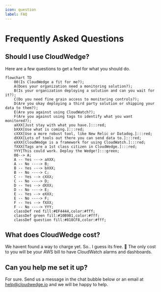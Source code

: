 ```yaml
---
icon: question
label: FAQ
---
```

# Frequently Asked Questions

## Should I use CloudWedge?

Here are a few questions to get a feel for what you should do.

```mermaid
flowchart TD
    00(Is CloudWedge a fit for me?);
    A(Does your organization need a monitoring solution?);
    B(Is your organization deploying a solution and can you wait for it?);
    C(Do you need fine grain access to monitoring controls?);
    D(Are you okay deploying a third party solution or shipping your data to them?);
    E(Are you against using CloudWatch?);
    F(Are you against using tags to identify what you want monitored?);
    aXXX[Just stay with what you have.]:::red;
    bXXX[Use what is coming.]:::red;
    cXXX[Use a more robust tool, like New Relic or Datadog.]:::red;
    dXXX[Lots of tools out there you can send data to.]:::red;
    eXXX[CloudWedge is a framework for using CloudWatch.]:::red;
    fXXX[Tags are a 1st class citizen in CloudWedge.]:::red;
    YYY[This could work. Deploy the Wedge!]:::green;
    00--> A;
    A -- Yes ---> aXXX;
    A -- No ----> B;
    B -- Yes ---> bXXX;
    B -- No ----> C;
    C -- Yes --> cXXX;
    C -- No ----> D;
    D -- Yes --> dXXX;
    D -- No ----> E;
    E -- Yes --> eXXX;
    E -- No ----> F;
    F -- Yes --> fXXX;
    F -- No ----> YYY;
    classDef red fill:#EF4444,color:#fff;
    classDef green fill:#10B981,color:#fff;
    classDef question fill:#818CF8,color:#fff;
```

## What does CloudWedge cost?

We havent found a way to charge yet. So.. I guess its free. :money_with_wings:
The only cost to you will be your AWS bill to have CloudWatch alarms and dashboards.

## Can you help me set it up?

For sure. Send us a message in the chat bubble below or an email at help@cloudwedge.io and we will be happy to help.